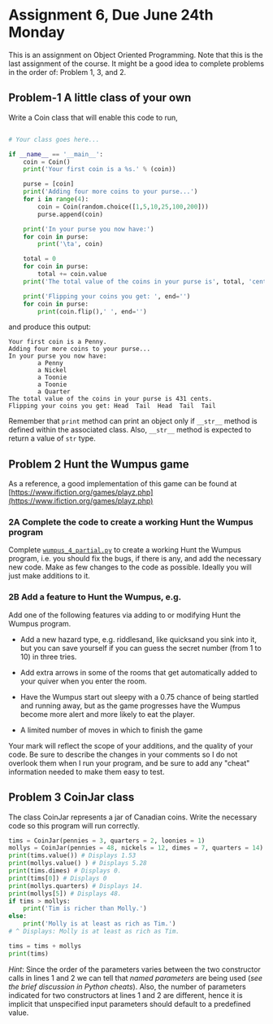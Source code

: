 # Assignment 6, Due June 24th Monday
This is an assignment on Object Oriented Programming. Note that this is the last assignment of the course. It might be a good idea to complete problems in the order of: Problem 1, 3, and 2.

## Problem-1 A little class of your own
Write a Coin class that will enable this code to run,
```python

# Your class goes here...

if __name__ == '__main__':
    coin = Coin()
    print('Your first coin is a %s.' % (coin))

    purse = [coin]
    print('Adding four more coins to your purse...')
    for i in range(4):
        coin = Coin(random.choice([1,5,10,25,100,200]))
        purse.append(coin)

    print('In your purse you now have:')
    for coin in purse:
        print('\ta', coin)

    total = 0
    for coin in purse:
        total += coin.value
    print('The total value of the coins in your purse is', total, 'cents.')

    print('Flipping your coins you get: ', end='')
    for coin in purse:
        print(coin.flip(),' ', end='')
```
and produce this output:
```
Your first coin is a Penny.
Adding four more coins to your purse...
In your purse you now have:
        a Penny
        a Nickel
        a Toonie
        a Toonie
        a Quarter
The total value of the coins in your purse is 431 cents.
Flipping your coins you get: Head  Tail  Head  Tail  Tail
```
Remember  that `print` method can print an object only if `__str__` method is defined within the associated class. Also, `__str__` method is expected to return a value of `str` type.

## Problem 2 Hunt the Wumpus game

As a reference, a good implementation of this game can be found at [https://www.ifiction.org/games/playz.php](https://www.ifiction.org/games/playz.php)

### 2A Complete the code to create a working Hunt the Wumpus program

Complete [`wumpus_4_partial.py`](code/python3/wumpus_4_partial.py) to create a working Hunt the Wumpus program, i.e. you should fix the bugs, if there is any, and add the necessary new code. Make as few changes to the code as possible. Ideally you will just make additions to it.

### 2B Add a feature to Hunt the Wumpus, e.g.

Add one of the following features via adding to or modifying Hunt the Wumpus program.

* Add a new hazard type, e.g. riddlesand, like quicksand you sink into it, but you can save yourself if you can guess the secret number (from 1 to 10) in three tries.

* Add extra arrows in some of the rooms that get automatically added to your quiver when you enter the room.

* Have the Wumpus start out sleepy with a 0.75 chance of being startled and running away, but as the game progresses have the Wumpus become more alert and more likely to eat the player.

* A limited number of moves in which to finish the game


Your mark will reflect the scope of your additions, and the quality of your code. Be sure to describe the changes in your comments so I do not overlook them when I run your program, and be sure to add any "cheat" information needed to make them easy to test.

## Problem 3 CoinJar class

The class CoinJar represents a jar of Canadian coins. Write the necessary code so this program will run correctly. 

```python
tims = CoinJar(pennies = 3, quarters = 2, loonies = 1)
mollys = CoinJar(pennies = 48, nickels = 12, dimes = 7, quarters = 14)
print(tims.value()) # Displays 1.53
print(mollys.value() ) # Displays 5.28
print(tims.dimes) # Displays 0.
print(tims[0]) # Displays 0 
print(mollys.quarters) # Displays 14.
print(mollys[5]) # Displays 48.
if tims > mollys:
    print('Tim is richer than Molly.')
else:
    print('Molly is at least as rich as Tim.')
# ^ Displays: Molly is at least as rich as Tim.

tims = tims + mollys
print(tims)
```
*Hint*: Since the order of the parameters varies between the two constructor calls in lines 1 and 2 we can tell that *named parameters* are being used (_see the brief discussion in Python cheats_). Also, the number of parameters indicated for two constructors at lines 1 and 2 are different, hence it is implicit that unspecified input parameters should default to a predefined value.






